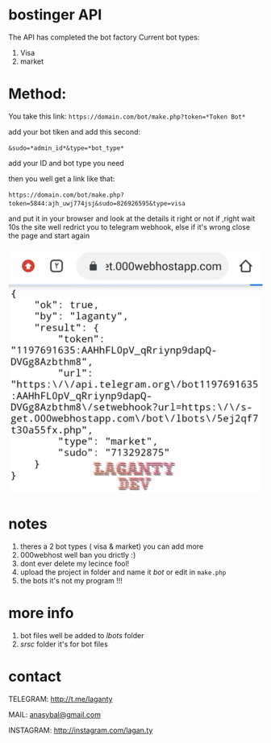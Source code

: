# bostinger API
The API has completed the bot factory Current
 bot types:
 1. Visa
 2. market

 # Method:
 You take this link: 
`https://domain.com/bot/make.php?token=*Token Bot*`

add your bot tiken and add this second:

`&sudo=*admin_id*&type=*bot_type*`

add your ID and bot type you need

then you well get a link like that:

`https://domain.com/bot/make.php?token=5844:ajh_uwj774jsj&sudo=826926595&type=visa`

and put it in your browser and look at the details it right or not if ,right wait 10s the site well redrict you to telegram webhook,
 else if it's wrong close the page and start again

<img src="1s.png"></img>

# notes
1. theres a 2 bot types ( visa & market) you can add more
2. 000webhost well ban you drictly :)
3. dont ever delete my lecince fool!
4. upload the project in folder and name it *bot* or edit in `make.php`
5. the bots it's not my program !!!

# more info
1. bot files well be added to *lbots* folder
2. *srsc* folder it's for bot files

# contact 
TELEGRAM: http://t.me/laganty

MAIL: anasybal@gmail.com

INSTAGRAM: http://instagram.com/lagan.ty



